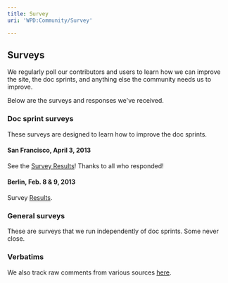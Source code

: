```yaml
---
title: Survey
uri: 'WPD:Community/Survey'

---
```

## Surveys

We regularly poll our contributors and users to learn how we can improve the site, the doc sprints, and anything else the community needs us to improve.

Below are the surveys and responses we've received.

### Doc sprint surveys

These surveys are designed to learn how to improve the doc sprints.

#### San Francisco, April 3, 2013

See the [Survey Results](http://goo.gl/CEs8y)! Thanks to all who responded!

#### Berlin, Feb. 8 & 9, 2013

Survey [Results](/WPD:Community/Survey/Doc_Sprint/Berlin_2-2013).

### General surveys

These are surveys that we run independently of doc sprints. Some never close.

### Verbatims

We also track raw comments from various sources [here](/WPD:Community/Survey/Verbatims).
